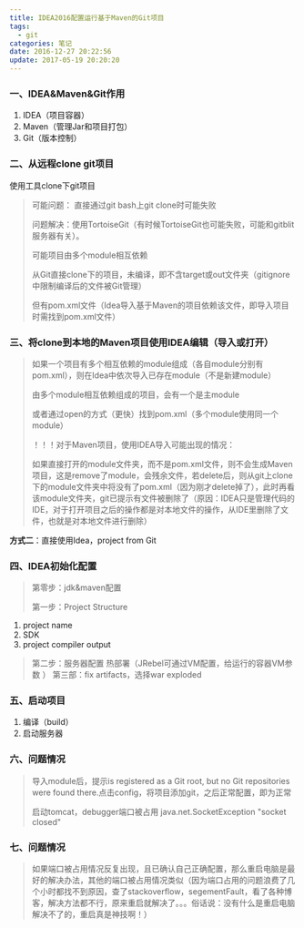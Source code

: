 ```yaml
---
title: IDEA2016配置运行基于Maven的Git项目
tags: 
  - git
categories: 笔记
date: 2016-12-27 20:22:56
update: 2017-05-19 20:20:20
---
```


### 一、IDEA&Maven&Git作用

 1. IDEA（项目容器）
 2. Maven（管理Jar和项目打包）
 3. Git（版本控制）

 <!--more-->

### 二、从远程clone git项目
使用工具clone下git项目

> 可能问题： 直接通过git bash上git clone时可能失败
> 
> 问题解决：使用TortoiseGit（有时候TortoiseGit也可能失败，可能和gitblit服务器有关）。
> 
> 可能项目由多个module相互依赖
> 
> 从Git直接clone下的项目，未编译，即不含target或out文件夹（gitignore中限制编译后的文件被Git管理）
> 
> 但有pom.xml文件（Idea导入基于Maven的项目依赖该文件，即导入项目时需找到pom.xml文件）
> 
### 三、将clone到本地的Maven项目使用IDEA编辑（导入或打开）

> 如果一个项目有多个相互依赖的module组成（各自module分别有pom.xml），则在Idea中依次导入已存在module（不是新建module）
> 
> 由多个module相互依赖组成的项目，会有一个是主module
> 
> 或者通过open的方式（更快）找到pom.xml（多个module使用同一个module）
> 
> ！！！对于Maven项目，使用IDEA导入可能出现的情况：
> 
> 如果直接打开的module文件夹，而不是pom.xml文件，则不会生成Maven项目，这是remove了module，会残余文件，若delete后，则从git上clone下的module文件夹中将没有了pom.xml（因为刚才delete掉了），此时再看该module文件夹，git已提示有文件被删除了（原因：IDEA只是管理代码的IDE，对于打开项目之后的操作都是对本地文件的操作，从IDE里删除了文件，也就是对本地文件进行删除）

**方式二**：直接使用Idea，project from Git

### 四、IDEA初始化配置

> 第零步：jdk&maven配置
> 
> 第一步：Project Structure
> 
 1. project name
 2. SDK
 3. project compiler output

> 第二步：服务器配置
> 热部署（JRebel可通过VM配置，给运行的容器VM参数 ）
> 第三部：fix artifacts，选择war exploded
 
###  五、启动项目
 
 1. 编译（build）
 2. 启动服务器

### 六、问题情况

> 导入module后，提示is registered as a Git root, but no Git repositories were found there.点击config，将项目添加git，之后正常配置，即为正常
> 
> 启动tomcat，debugger端口被占用
>  java.net.SocketException "socket closed"

### 七、问题情况

> 如果端口被占用情况反复出现，且已确认自己正确配置，那么重启电脑是最好的解决办法，其他的端口被占用情况类似（因为端口占用的问题浪费了几个小时都找不到原因，查了stackoverflow，segementFault，看了各种博客，解决方法都不行，原来重启就解决了。。。俗话说：没有什么是重启电脑解决不了的，重启真是神技啊！）


 




